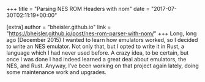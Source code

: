 +++
title = "Parsing NES ROM Headers with nom"
date = "2017-07-30T02:11:19+00:00"

[extra]
author = "bheisler.github.io"
link = "https://bheisler.github.io/post/nes-rom-parser-with-nom/"
+++
Long, long ago (December 2015) I wanted to learn how emulators worked, so I decided to write an NES emulator. Not only that, but I opted to write it in Rust, a language which I had never used before. A crazy idea, to be certain, but once I was done I had indeed learned a great deal about emulators, the NES, and Rust.
Anyway, I&rsquo;ve been working on that project again lately, doing some maintenance work and upgrades.